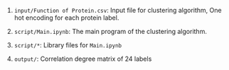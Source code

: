 1. `input/Function of Protein.csv`: Input file for clustering algorithm, One hot encoding for each protein label.
2. `script/Main.ipynb`: The main program of the clustering algorithm.
3. `script/*`: Library files for `Main.ipynb`

4. `output/`: Correlation degree matrix of 24 labels